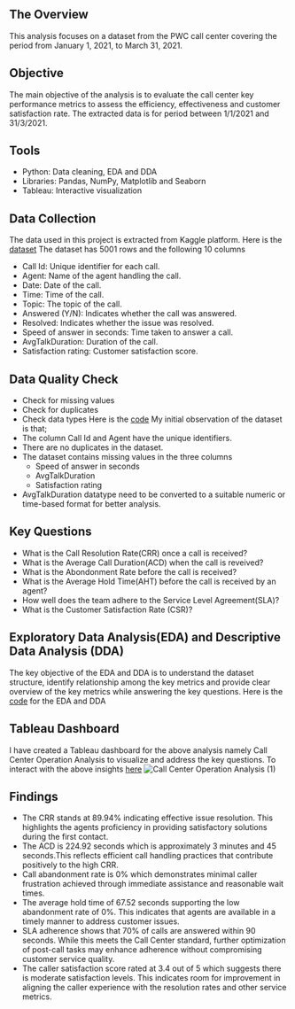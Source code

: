 ## The Overview
This analysis focuses on a dataset from the PWC call center covering the period from January 1, 2021, to March 31, 2021.    
## Objective
The main objective of the analysis is to evaluate the call center key performance metrics to assess the efficiency, effectiveness and customer satisfaction rate. The extracted data is for period between 1/1/2021 and 31/3/2021.
## Tools 
* Python: Data cleaning, EDA and DDA
* Libraries: Pandas, NumPy, Matplotlib and Seaborn
* Tableau: Interactive visualization
## Data Collection
The data used in this project is extracted from Kaggle platform. Here is the [dataset](https://github.com/zmutisya/PWC-Call-Centre-data-analysis/blob/master/Call_Center_Dataset.csv) The dataset has 5001 rows and the following 10 columns
* Call Id: Unique identifier for each call.
* Agent: Name of the agent handling the call.
* Date: Date of the call.
* Time: Time of the call.
* Topic: The topic of the call.
* Answered (Y/N): Indicates whether the call was answered.
* Resolved: Indicates whether the issue was resolved.
* Speed of answer in seconds: Time taken to answer a call.
* AvgTalkDuration: Duration of the call.
* Satisfaction rating: Customer satisfaction score.
## Data Quality Check 
* Check for missing values
* Check for duplicates
* Check data types
Here is the [code](https://github.com/zmutisya/PWC-Call-Centre-data-analysis/blob/master/call_centre_metric_interpretation.ipynb)
My initial observation of the dataset is that;
* The column Call Id and Agent have the unique identifiers.
* There are no duplicates in the dataset.
* The dataset contains missing values in the three columns
    * Speed of answer in seconds
    * AvgTalkDuration
    * Satisfaction rating 
* AvgTalkDuration datatype need to be converted to a suitable numeric or time-based format for better analysis.
## Key Questions
* What is the Call Resolution Rate(CRR) once a call is received?
* What is the Average Call Duration(ACD) when the call is reveived?
* What is the Abondonment Rate before the call is received?
* What is the Average Hold Time(AHT) before the call is received by an agent?
* How well does the team adhere to the Service Level Agreement(SLA)?
* What is the Customer Satisfaction Rate (CSR)?  
## Exploratory Data Analysis(EDA) and Descriptive Data Analysis (DDA)
The key objective of the EDA and DDA is to understand the dataset structure, identify relationship among the key metrics and provide clear overview of the key metrics while answering the key questions. Here is the [code](https://github.com/zmutisya/PWC-Call-Centre-data-analysis/blob/master/call_centre_metric_interpretation.ipynb) for the EDA and DDA
## Tableau Dashboard
I have created a Tableau dashboard for the above analysis namely Call Center Operation Analysis to visualize and address the key questions. To interact with the above insights [here](https://public.tableau.com/app/profile/zakayo.mutisya/viz/CallCenterOperationAnalysis/CallCenterOperationAnalysis)
![Call Center Operation Analysis (1)](https://github.com/user-attachments/assets/8c266040-dc42-499a-8aa7-c714d12fbd2d)
## Findings
* The CRR stands at 89.94% indicating effective issue resolution. This highlights the agents proficiency in providing satisfactory solutions during the first contact.
* The ACD is 224.92 seconds which is approximately 3 minutes and 45 seconds.This reflects efficient call handling practices that contribute positively to the high CRR.
* Call abandonment rate is 0% which demonstrates minimal caller frustration achieved through immediate assistance and reasonable wait times.
* The average hold time of 67.52 seconds supporting the low abandonment rate of 0%. This indicates that agents are available in a timely manner to address customer issues.
* SLA adherence shows that 70% of calls are answered within 90 seconds. While this meets the Call Center standard, further optimization of post-call tasks may enhance adherence without compromising customer service quality.
* The caller satisfaction score rated at 3.4 out of 5 which suggests there is moderate satisfaction levels. This indicates room for improvement in aligning the caller experience with the resolution rates and other service metrics.

